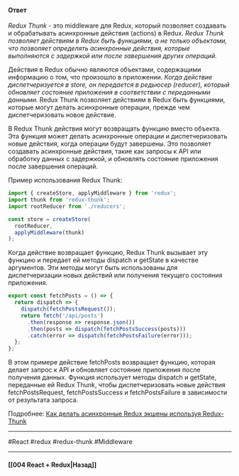 #### Ответ

*Redux Thunk* - это middleware для Redux, который позволяет создавать и обрабатывать асинхронные действия (actions) в Redux. *Redux Thunk позволяет действиям в Redux быть функциями, а не только объектами, что позволяет определять асинхронные действия, которые выполняются с задержкой или после завершения других операций.*

Действия в Redux обычно являются объектами, содержащими информацию о том, что произошло в приложении. *Когда действие диспетчеризуется в store, он передается в редьюсер (reducer), который обновляет состояние приложения в соответствии с переданными данными.* Redux Thunk позволяет действиям в Redux быть функциями, которые могут делать асинхронные операции, прежде чем диспетчеризовать новое действие.

В Redux Thunk действия могут возвращать функцию вместо объекта. Эта функция может делать асинхронные операции и диспетчеризовать новые действия, когда операции будут завершены. Это позволяет создавать асинхронные действия, такие как запросы к API или обработку данных с задержкой, и обновлять состояние приложения после завершения операций.

Пример использования Redux Thunk:

```jsx
import { createStore, applyMiddleware } from 'redux';
import thunk from 'redux-thunk';
import rootReducer from './reducers';

const store = createStore(
  rootReducer,
  applyMiddleware(thunk)
);
```

Когда действие возвращает функцию, Redux Thunk вызывает эту функцию и передает ей методы dispatch и getState в качестве аргументов. Эти методы могут быть использованы для диспетчеризации новых действий или получения текущего состояния приложения.

```jsx
export const fetchPosts = () => {
  return dispatch => {
    dispatch(fetchPostsRequest());
    return fetch('/api/posts')
      .then(response => response.json())
      .then(posts => dispatch(fetchPostsSuccess(posts)))
      .catch(error => dispatch(fetchPostsFailure(error)));
  };
};
```

В этом примере действие fetchPosts возвращает функцию, которая делает запрос к API и обновляет состояние приложения после получения данных. Функция использует методы dispatch и getState, переданные ей Redux Thunk, чтобы диспетчеризовать новые действия fetchPostsRequest, fetchPostsSuccess и fetchPostsFailure в зависимости от результата запроса.

Подробнее: [Как делать асинхронные Redux экшены используя Redux-Thunk](https://habr.com/ru/articles/483314/)

____
#React #redux #redux-thunk #Middleware 

____

#### [[004 React + Redux|Назад]]